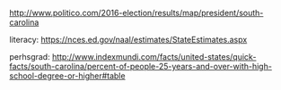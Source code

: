 http://www.politico.com/2016-election/results/map/president/south-carolina

literacy: https://nces.ed.gov/naal/estimates/StateEstimates.aspx

perhsgrad: http://www.indexmundi.com/facts/united-states/quick-facts/south-carolina/percent-of-people-25-years-and-over-with-high-school-degree-or-higher#table
